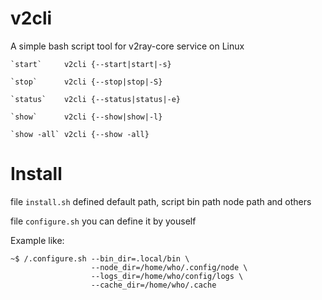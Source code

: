 # v2cli

A simple bash script tool for v2ray-core service on Linux

```
`start`     v2cli {--start|start|-s}

`stop`      v2cli {--stop|stop|-S}

`status`    v2cli {--status|status|-e}

`show`      v2cli {--show|show|-l}

`show -all` v2cli {--show -all}
```

# Install

file `install.sh` defined default path, script bin path node path and others

file `configure.sh` you can define it by youself

Example like:
```
~$ /.configure.sh --bin_dir=.local/bin \
                  --node_dir=/home/who/.config/node \
                  --logs_dir=/home/who/config/logs \
                  --cache_dir=/home/who/.cache
